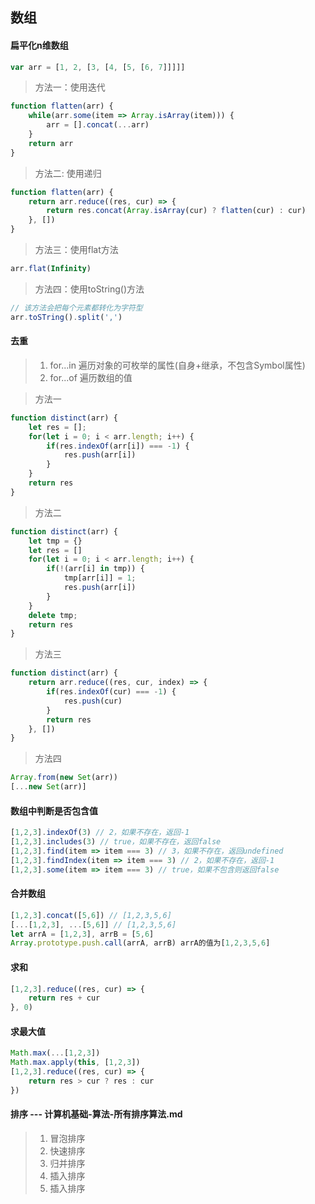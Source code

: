 ## 数组
#### 扁平化n维数组
````javascript
var arr = [1, 2, [3, [4, [5, [6, 7]]]]]
````
> 方法一：使用迭代
````javascript
function flatten(arr) {
    while(arr.some(item => Array.isArray(item))) {
        arr = [].concat(...arr)
    }
    return arr
}
````
> 方法二: 使用递归
````javascript
function flatten(arr) {
    return arr.reduce((res, cur) => {
        return res.concat(Array.isArray(cur) ? flatten(cur) : cur)
    }, [])
}
````
> 方法三：使用flat方法
````javascript
arr.flat(Infinity)
````
> 方法四：使用toString()方法
````javascript
// 该方法会把每个元素都转化为字符型
arr.toSTring().split(',')
````

#### 去重
>1. for...in 遍历对象的可枚举的属性(自身+继承，不包含Symbol属性)
>2. for...of 遍历数组的值

> 方法一
````javascript
function distinct(arr) {
    let res = [];
    for(let i = 0; i < arr.length; i++) {
        if(res.indexOf(arr[i]) === -1) {
            res.push(arr[i])
        }
    }
    return res
}
````

> 方法二
````javascript
function distinct(arr) {
    let tmp = {}
    let res = []
    for(let i = 0; i < arr.length; i++) {
        if(!(arr[i] in tmp)) {
            tmp[arr[i]] = 1;
            res.push(arr[i])
        }
    }
    delete tmp;
    return res
}
````

> 方法三
````javascript
function distinct(arr) {
    return arr.reduce((res, cur, index) => {
        if(res.indexOf(cur) === -1) {
            res.push(cur)
        }
        return res
    }, [])
}
````

> 方法四
````javascript
Array.from(new Set(arr))
[...new Set(arr)]
````

#### 数组中判断是否包含值
````javascript
[1,2,3].indexOf(3) // 2，如果不存在，返回-1
[1,2,3].includes(3) // true，如果不存在，返回false
[1,2,3].find(item => item === 3) // 3，如果不存在，返回undefined
[1,2,3].findIndex(item => item === 3) // 2，如果不存在，返回-1
[1,2,3].some(item => item === 3) // true，如果不包含则返回false
````

#### 合并数组
````javascript
[1,2,3].concat([5,6]) // [1,2,3,5,6]
[...[1,2,3], ...[5,6]] // [1,2,3,5,6]
let arrA = [1,2,3], arrB = [5,6]
Array.prototype.push.call(arrA, arrB) arrA的值为[1,2,3,5,6]
````

#### 求和
````javascript
[1,2,3].reduce((res, cur) => {
    return res + cur
}, 0)
````

#### 求最大值
````javascript
Math.max(...[1,2,3])
Math.max.apply(this, [1,2,3])
[1,2,3].reduce((res, cur) => {
    return res > cur ? res : cur
})
````

#### 排序 ---   计算机基础-算法-所有排序算法.md   
>1. 冒泡排序 
>2. 快速排序   
>3. 归并排序   
>4. 插入排序   
>5. 插入排序   

